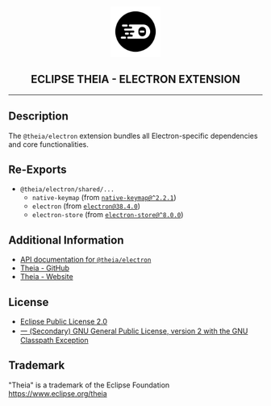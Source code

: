 <div align='center'>

<br />

<img src='https://raw.githubusercontent.com/eclipse-theia/theia/master/logo/theia.svg?sanitize=true' alt='theia-ext-logo' width='100px' />

<h2>ECLIPSE THEIA - ELECTRON EXTENSION</h2>

<hr />

</div>

## Description

The `@theia/electron` extension bundles all Electron-specific dependencies and core functionalities.

## Re-Exports

- `@theia/electron/shared/...`
  - `native-keymap` (from [`native-keymap@^2.2.1`](https://www.npmjs.com/package/native-keymap))
  - `electron` (from [`electron@38.4.0`](https://www.npmjs.com/package/electron/v/38.4.0))
  - `electron-store` (from [`electron-store@^8.0.0`](https://www.npmjs.com/package/electron-store))

## Additional Information

- [API documentation for `@theia/electron`](https://eclipse-theia.github.io/theia/docs/next/modules/electron.html)
- [Theia - GitHub](https://github.com/eclipse-theia/theia)
- [Theia - Website](https://theia-ide.org/)

## License

- [Eclipse Public License 2.0](http://www.eclipse.org/legal/epl-2.0/)
- [一 (Secondary) GNU General Public License, version 2 with the GNU Classpath Exception](https://projects.eclipse.org/license/secondary-gpl-2.0-cp)

## Trademark

"Theia" is a trademark of the Eclipse Foundation
<https://www.eclipse.org/theia>

